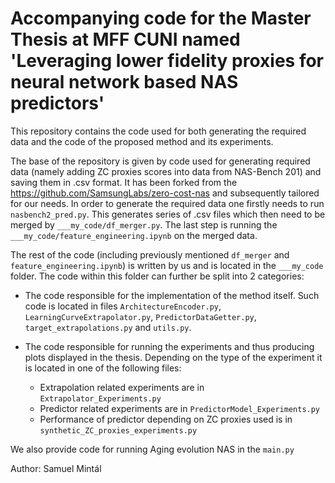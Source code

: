 # Accompanying code for the Master Thesis at MFF CUNI named 'Leveraging lower fidelity proxies for neural network based NAS predictors'

This repository contains the code used for both generating the required data and the code of the proposed method and its experiments.

The base of the repository is given by code used for generating required data (namely adding ZC proxies scores into data from NAS-Bench 201) and saving them in .csv format. It has been forked from the https://github.com/SamsungLabs/zero-cost-nas and subsequently tailored for our needs. In order to generate the required data one firstly needs to run `nasbench2_pred.py`. This generates series of .csv files which then need to be merged by `___my_code/df_merger.py`. The last step is running the `___my_code/feature_engineering.ipynb` on the merged data.


The rest of the code (including previously mentioned `df_merger` and `feature_engineering.ipynb`) is written by us and is located in the `___my_code` folder. The code within this folder can further be split into 2 categories:

* The code responsible for the implementation of the method itself. Such code is located in files `ArchitectureEncoder.py`, `LearningCurveExtrapolator.py`, `PredictorDataGetter.py`, `target_extrapolations.py` and `utils.py`.

* The code responsible for running the experiments and thus producing plots displayed in the thesis. Depending on the type of the experiment it is located in one of the following files:
    * Extrapolation related experiments are in `Extrapolator_Experiments.py`
    * Predictor related experiments are in `PredictorModel_Experiments.py`
    * Performance of predictor depending on ZC proxies used is in `synthetic_ZC_proxies_experiments.py`

We also provide code for running Aging evolution NAS in the `main.py`
    


Author: Samuel Mintál